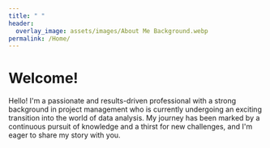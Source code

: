 ```yaml
---
title: " "
header:
  overlay_image: assets/images/About Me Background.webp
permalink: /Home/
---
```


# Welcome!

Hello! I'm a passionate and results-driven professional with a strong background in project management who is currently undergoing an exciting transition into the world of data analysis. My journey has been marked by a continuous pursuit of knowledge and a thirst for new challenges, and I'm eager to share my story with you.

